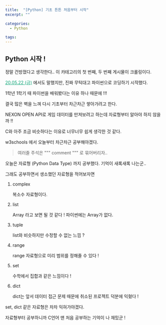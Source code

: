 ```yaml
---
title:  "[Python] 기초 튼튼 처음부터 시작"
excerpt: ""

categories:
  - Python

tags:
---
```


## Python 시작 !

정말 건방졌다고 생각한다.. 이 카테고리의 첫 번째, 두 번째 게시물이 크롤링이다.

<a href="https://nam-ki-bok.github.io/diary/200522TDL/" style="color:#0FA678">20.05.22 (금)</a> 에서도 말했지만, 진짜 무턱대고 파이썬으로 코딩하기 시작했다.

1학년 1학기 때 파이썬을 배워봤다는 이유 하나 때문에 !!!

결국 많은 벽을 느껴 다시 기초부터 차근차근 쌓아가려고 한다.

NEXON OPEN API로 게임 데이터를 만져보려고 하는데 자료형부터 알아야 하지 않을까 !!

C와 아주 조금 비슷하다는 이유로 너무너무 쉽게 생각한 것 같다.

w3schools 에서 오늘부터 차근차근 공부해야겠다.

> 여러줄 주석은 """ comment """ 로 묶어버리자..

오늘은 자료형 (Python Data Type) 까지 공부했다. 기억이 새록새록 나는군..

그래도 공부하면서 생소했던 자료형을 적어보자면

1. complex

   복소수 자료형이다.

2. list

   Array 라고 보면 될 것 같다 ! 파이썬에는 Array가 없다.

3. tuple

   list와 비슷하지만 수정할 수 없는 느낌 ?

4. range

   range 자료형으로 미리 범위를 정해줄 수 있다 !

5. set

   수학에서 집합과 같은 느낌이다 !

6. dict

   dict는 앞서 데이터 접근 문제 때문에 취소된 프로젝트 덕분에 익혔다 !

set, dict 같은 자료형은 차차 익혀가야겠다.

자료형부터 공부하니까 C언어 맨 처음 공부하는 기억이 나 재밌군 !

